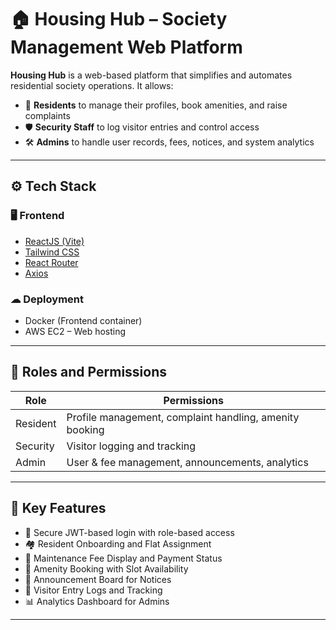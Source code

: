 # 🏠 Housing Hub – Society Management Web Platform

**Housing Hub** is a web-based platform that simplifies and automates residential society operations. It allows:

- 👤 **Residents** to manage their profiles, book amenities, and raise complaints  
- 🛡️ **Security Staff** to log visitor entries and control access  
- 🛠️ **Admins** to handle user records, fees, notices, and system analytics  

---

## ⚙️ Tech Stack

### 🖥 Frontend
- [ReactJS (Vite)](https://vitejs.dev/)
- [Tailwind CSS](https://tailwindcss.com/)
- [React Router](https://reactrouter.com/)
- [Axios](https://axios-http.com/)

### ☁ Deployment
- Docker (Frontend container)
- AWS EC2 – Web hosting

---

## 👤 Roles and Permissions

| Role       | Permissions                                      |
|------------|--------------------------------------------------|
| Resident   | Profile management, complaint handling, amenity booking |
| Security   | Visitor logging and tracking                     |
| Admin      | User & fee management, announcements, analytics  |

---

## 📌 Key Features

- 🔐 Secure JWT-based login with role-based access  
- 🏘️ Resident Onboarding and Flat Assignment  
- 🧾 Maintenance Fee Display and Payment Status  
- 📅 Amenity Booking with Slot Availability  
- 📢 Announcement Board for Notices  
- 👮 Visitor Entry Logs and Tracking  
- 📊 Analytics Dashboard for Admins

---
